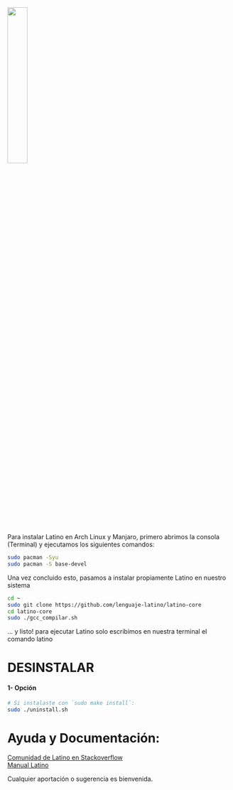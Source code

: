 <img width="30%" src ="https://raw.githubusercontent.com/MelvinG24/Latino/master/.readme/imgs/archlinux.svg" />

Para instalar Latino en Arch Linux y Manjaro, primero abrimos la consola (Terminal) y ejecutamos los siguientes comandos:

```bash
sudo pacman -Syu
sudo pacman -S base-devel
```

Una vez concluido esto, pasamos a instalar propiamente Latino en nuestro sistema

```bash
cd ~
sudo git clone https://github.com/lenguaje-latino/latino-core
cd latino-core
sudo ./gcc_compilar.sh
```

… y listo! para ejecutar Latino solo escribimos en nuestra terminal el comando latino

# DESINSTALAR
#### 1- Opción
```bash
# Si instalaste con `sudo make install`:
sudo ./uninstall.sh
```

# Ayuda y Documentación:
[Comunidad de Latino en Stackoverflow](https://es.stackoverflow.com/questions/tagged/latino)<br/>
[Manual Latino](http://manual.lenguaje-latino.org/)

Cualquier aportación o sugerencia es bienvenida.